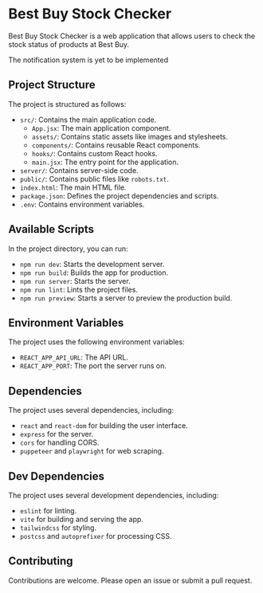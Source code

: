 # Best Buy Stock Checker

Best Buy Stock Checker is a web application that allows users to check the stock status of products at Best Buy.

The notification system is yet to be implemented

## Project Structure

The project is structured as follows:

- `src/`: Contains the main application code.
  - `App.jsx`: The main application component.
  - `assets/`: Contains static assets like images and stylesheets.
  - `components/`: Contains reusable React components.
  - `hooks/`: Contains custom React hooks.
  - `main.jsx`: The entry point for the application.
- `server/`: Contains server-side code.
- `public/`: Contains public files like `robots.txt`.
- `index.html`: The main HTML file.
- `package.json`: Defines the project dependencies and scripts.
- `.env`: Contains environment variables.

## Available Scripts

In the project directory, you can run:

- `npm run dev`: Starts the development server.
- `npm run build`: Builds the app for production.
- `npm run server`: Starts the server.
- `npm run lint`: Lints the project files.
- `npm run preview`: Starts a server to preview the production build.

## Environment Variables

The project uses the following environment variables:

- `REACT_APP_API_URL`: The API URL.
- `REACT_APP_PORT`: The port the server runs on.

## Dependencies

The project uses several dependencies, including:

- `react` and `react-dom` for building the user interface.
- `express` for the server.
- `cors` for handling CORS.
- `puppeteer` and `playwright` for web scraping.

## Dev Dependencies

The project uses several development dependencies, including:

- `eslint` for linting.
- `vite` for building and serving the app.
- `tailwindcss` for styling.
- `postcss` and `autoprefixer` for processing CSS.

## Contributing

Contributions are welcome. Please open an issue or submit a pull request.
